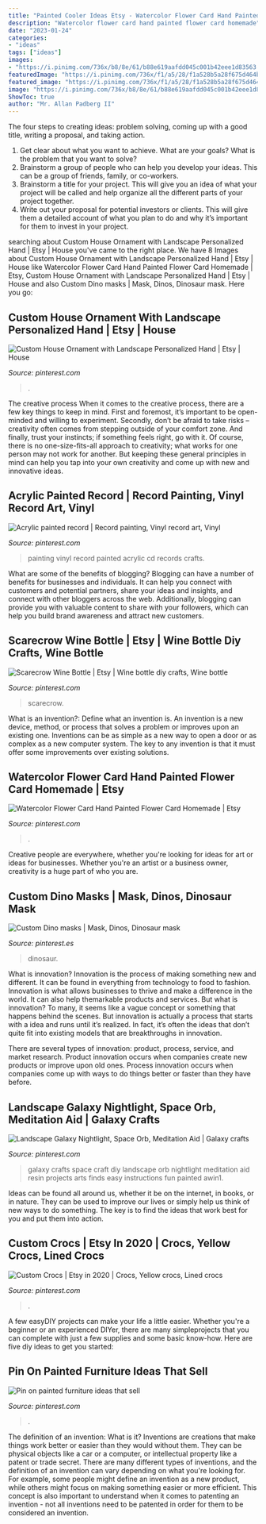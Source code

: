 ```yaml
---
title: "Painted Cooler Ideas Etsy - Watercolor Flower Card Hand Painted Flower Card Homemade"
description: "Watercolor flower card hand painted flower card homemade"
date: "2023-01-24"
categories:
- "ideas"
tags: ["ideas"]
images:
- "https://i.pinimg.com/736x/b8/8e/61/b88e619aafdd045c001b42eee1d83563.jpg"
featuredImage: "https://i.pinimg.com/736x/f1/a5/28/f1a528b5a28f675d464b111bcf43aef9.jpg"
featured_image: "https://i.pinimg.com/736x/f1/a5/28/f1a528b5a28f675d464b111bcf43aef9.jpg"
image: "https://i.pinimg.com/736x/b8/8e/61/b88e619aafdd045c001b42eee1d83563.jpg"
ShowToc: true
author: "Mr. Allan Padberg II"
---
```



The four steps to creating ideas: problem solving, coming up with a good title, writing a proposal, and taking action.
1. Get clear about what you want to achieve. What are your goals? What is the problem that you want to solve? 
2. Brainstorm a group of people who can help you develop your ideas. This can be a group of friends, family, or co-workers. 
3. Brainstorm a title for your project. This will give you an idea of what your project will be called and help organize all the different parts of your project together. 
4. Write out your proposal for potential investors or clients. This will give them a detailed account of what you plan to do and why it’s important for them to invest in your project.

	

		
searching about Custom House Ornament with Landscape Personalized Hand | Etsy | House you've came to the right place. We have 8 Images about Custom House Ornament with Landscape Personalized Hand | Etsy | House like Watercolor Flower Card Hand Painted Flower Card Homemade | Etsy, Custom House Ornament with Landscape Personalized Hand | Etsy | House and also Custom Dino masks | Mask, Dinos, Dinosaur mask. Here you go:
		
    
## Custom House Ornament With Landscape Personalized Hand | Etsy | House

<img loading=lazy src="https://i.pinimg.com/736x/aa/59/e2/aa59e22b2fcebae75b85a88487033d79.jpg" onerror="this.onerror=null;this.src='https://tse4.mm.bing.net/th?id=OIP.MfOVpKz9jXRiwq8Q2qTmvQHaHa&amp;pid=15.1';" alt="Custom House Ornament with Landscape Personalized Hand | Etsy | House">

_Source: pinterest.com_

>. 

	

The creative process
When it comes to the creative process, there are a few key things to keep in mind. First and foremost, it’s important to be open-minded and willing to experiment. Secondly, don’t be afraid to take risks – creativity often comes from stepping outside of your comfort zone. And finally, trust your instincts; if something feels right, go with it.
Of course, there is no one-size-fits-all approach to creativity; what works for one person may not work for another. But keeping these general principles in mind can help you tap into your own creativity and come up with new and innovative ideas.

    
## Acrylic Painted Record | Record Painting, Vinyl Record Art, Vinyl

<img loading=lazy src="https://i.pinimg.com/736x/f1/a5/28/f1a528b5a28f675d464b111bcf43aef9.jpg" onerror="this.onerror=null;this.src='https://tse3.mm.bing.net/th?id=OIP.EWmlf5BDzMMX2sxp2zlO0QHaJ4&amp;pid=15.1';" alt="Acrylic painted record | Record painting, Vinyl record art, Vinyl">

_Source: pinterest.com_

>painting vinyl record painted acrylic cd records crafts. 

	

What are some of the benefits of blogging?
Blogging can have a number of benefits for businesses and individuals. It can help you connect with customers and potential partners, share your ideas and insights, and connect with other bloggers across the web. Additionally, blogging can provide you with valuable content to share with your followers, which can help you build brand awareness and attract new customers.

    
## Scarecrow Wine Bottle | Etsy | Wine Bottle Diy Crafts, Wine Bottle

<img loading=lazy src="https://i.pinimg.com/736x/de/38/93/de3893ddf7806f918b6953dc4ed92251.jpg" onerror="this.onerror=null;this.src='https://tse3.mm.bing.net/th?id=OIP.uXjfRW7Wi4htdq5HEXWGIgHaKx&amp;pid=15.1';" alt="Scarecrow Wine Bottle | Etsy | Wine bottle diy crafts, Wine bottle">

_Source: pinterest.com_

>scarecrow. 

	

What is an invention?: Define what an invention is.
An invention is a new device, method, or process that solves a problem or improves upon an existing one. Inventions can be as simple as a new way to open a door or as complex as a new computer system. The key to any invention is that it must offer some improvements over existing solutions.

    
## Watercolor Flower Card Hand Painted Flower Card Homemade | Etsy

<img loading=lazy src="https://i.pinimg.com/736x/a9/51/0e/a9510ec4a769393a9d02a04fe8312115.jpg" onerror="this.onerror=null;this.src='https://tse4.mm.bing.net/th?id=OIP.J35Dt09nh_qDFNctOq2-PAHaJ4&amp;pid=15.1';" alt="Watercolor Flower Card Hand Painted Flower Card Homemade | Etsy">

_Source: pinterest.com_

>. 

	

Creative people are everywhere, whether you're looking for ideas for art or ideas for businesses. Whether you're an artist or a business owner, creativity is a huge part of who you are.

    
## Custom Dino Masks | Mask, Dinos, Dinosaur Mask

<img loading=lazy src="https://i.pinimg.com/736x/68/b1/b3/68b1b3a2bd728fc13532596d5652d1f4.jpg" onerror="this.onerror=null;this.src='https://tse2.mm.bing.net/th?id=OIP.lpvheWXLw0Aynme4bWu9swHaJ3&amp;pid=15.1';" alt="Custom Dino masks | Mask, Dinos, Dinosaur mask">

_Source: pinterest.es_

>dinosaur. 

	

What is innovation?
Innovation is the process of making something new and different. It can be found in everything from technology to food to fashion. Innovation is what allows businesses to thrive and make a difference in the world. It can also help themarkable products and services.
But what is innovation? To many, it seems like a vague concept or something that happens behind the scenes. But innovation is actually a process that starts with a idea and runs until it’s realized. In fact, it’s often the ideas that don’t quite fit into existing models that are breakthroughs in innovation.

There are several types of innovation: product, process, service, and market research. Product innovation occurs when companies create new products or improve upon old ones. Process innovation occurs when companies come up with ways to do things better or faster than they have before.

    
## Landscape Galaxy Nightlight, Space Orb, Meditation Aid | Galaxy Crafts

<img loading=lazy src="https://i.pinimg.com/736x/67/12/99/671299888c6b62f97623e6f07f1a508e--basement-decorating-ideas-basement-ideas.jpg" onerror="this.onerror=null;this.src='https://tse4.mm.bing.net/th?id=OIP.psvtSC8M2znKZgDqQp14-wHaLI&amp;pid=15.1';" alt="Landscape Galaxy Nightlight, Space Orb, Meditation Aid | Galaxy crafts">

_Source: pinterest.com_

>galaxy crafts space craft diy landscape orb nightlight meditation aid resin projects arts finds easy instructions fun painted awin1. 

	

Ideas can be found all around us, whether it be on the internet, in books, or in nature. They can be used to improve our lives or simply help us think of new ways to do something. The key is to find the ideas that work best for you and put them into action.

    
## Custom Crocs | Etsy In 2020 | Crocs, Yellow Crocs, Lined Crocs

<img loading=lazy src="https://i.pinimg.com/736x/b8/8e/61/b88e619aafdd045c001b42eee1d83563.jpg" onerror="this.onerror=null;this.src='https://tse1.mm.bing.net/th?id=OIP.9wgNc527YIMGN1K5uQ4_nQHaJ3&amp;pid=15.1';" alt="Custom Crocs | Etsy in 2020 | Crocs, Yellow crocs, Lined crocs">

_Source: pinterest.com_

>. 

	

A few easyDIY projects can make your life a little easier. Whether you're a beginner or an experienced DIYer, there are many simpleprojects that you can complete with just a few supplies and some basic know-how. Here are five diy ideas to get you started: 

    
## Pin On Painted Furniture Ideas That Sell

<img loading=lazy src="https://i.pinimg.com/736x/e1/a2/0a/e1a20af94adb0ecbfd75980df0659ff3.jpg" onerror="this.onerror=null;this.src='https://tse1.mm.bing.net/th?id=OIP.vtRbfhJ_NqCtPaIdqOqdhQHaJ4&amp;pid=15.1';" alt="Pin on painted furniture ideas that sell">

_Source: pinterest.com_

>. 

	

The definition of an invention: What is it?
Inventions are creations that make things work better or easier than they would without them. They can be physical objects like a car or a computer, or intellectual property like a patent or trade secret. There are many different types of inventions, and the definition of an invention can vary depending on what you're looking for. For example, some people might define an invention as a new product, while others might focus on making something easier or more efficient. This concept is also important to understand when it comes to patenting an invention - not all inventions need to be patented in order for them to be considered an invention.

